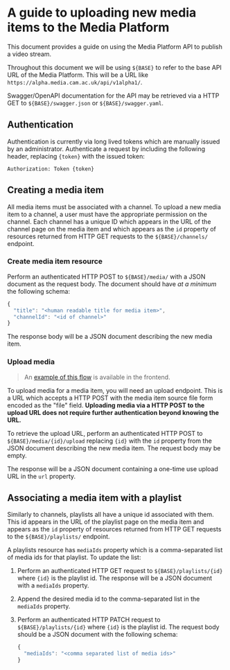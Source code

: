 # A guide to uploading new media items to the Media Platform

This document provides a guide on using the Media Platform API to publish a
video stream.

Throughout this document we will be using ``${BASE}`` to refer to the base API
URL of the Media Platform. This will be a URL like
``https://alpha.media.cam.ac.uk/api/v1alpha1/``.

Swagger/OpenAPI documentation for the API may be retrieved via a HTTP GET to
``${BASE}/swagger.json`` or ``${BASE}/swagger.yaml``.

## Authentication

Authentication is currently via long lived tokens which are manually issued by
an administrator. Authenticate a request by including the following header,
replacing ``{token}`` with the issued token:

```
Authorization: Token {token}
```

## Creating a media item

All media items must be associated with a channel. To upload a new media item to
a channel, a user must have the appropriate permission on the channel. Each
channel has a unique ID which appears in the URL of the channel page on the
media item and which appears as the ``id`` property of resources returned from
HTTP GET requests to the ``${BASE}/channels/`` endpoint.

### Create media item resource

Perform an authenticated HTTP POST to ``${BASE}/media/`` with a JSON document as
the request body. The document should have *at a minimum* the following schema:

```js
{
  "title": "<human readable title for media item>",
  "channelId": "<id of channel>"
}
```

The response body will be a JSON document describing the new media item.

### Upload media

> An
> [example of this flow](https://github.com/uisautomation/media-webapp/blob/master/ui/frontend/src/containers/UploadForm.js#L173)
> is available in the frontend.

To upload media for a media item, you will need an upload endpoint. This is a
URL which accepts a HTTP POST with the media item source file form encoded as
the "file" field. **Uploading media via a HTTP POST to the upload URL does not
require further authentication beyond knowing the URL.**

To retrieve the upload URL, perform an authenticated HTTP POST to
``${BASE}/media/{id}/upload`` replacing ``{id}`` with the ``id`` property from
the JSON document describing the new media item. The request body may be empty.

The response will be a JSON document containing a one-time use upload URL in the
``url`` property.

## Associating a media item with a playlist

Similarly to channels, playlists all have a unique id associated with them. This
id appears in the URL of the playlist page on the media item and appears as the
``id`` property of resources returned from HTTP GET requests to the
``${BASE}/playlists/`` endpoint.

A playlists resource has ``mediaIds`` property which is a comma-separated list
of media ids for that playlist. To update the list:

1. Perform an authenticated HTTP GET request to ``${BASE}/playlists/{id}`` where
   ``{id}`` is the playlist id. The response will be a JSON document with a
   ``mediaIds`` property.
2. Append the desired media id to the comma-separated list in the ``mediaIds``
   property.
3. Perform an authenticated HTTP PATCH request to ``${BASE}/playlists/{id}``
   where ``{id}`` is the playlist id. The request body should be a JSON document
   with the following schema:

    ```js
    {
      "mediaIds": "<comma separated list of media ids>"
    }
    ```

